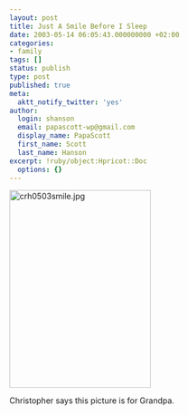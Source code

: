 ```yaml
---
layout: post
title: Just A Smile Before I Sleep
date: 2003-05-14 06:05:43.000000000 +02:00
categories:
- family
tags: []
status: publish
type: post
published: true
meta:
  aktt_notify_twitter: 'yes'
author:
  login: shanson
  email: papascott-wp@gmail.com
  display_name: PapaScott
  first_name: Scott
  last_name: Hanson
excerpt: !ruby/object:Hpricot::Doc
  options: {}
---
```

<p><img alt="crh0503smile.jpg" src="http://www.papascott.de/wordpress/wp-content/uploads/2003/05/crh0503smile.jpg" width="250" height="349" border="0" /></p>
<p>Christopher says this picture is for Grandpa.</p>
